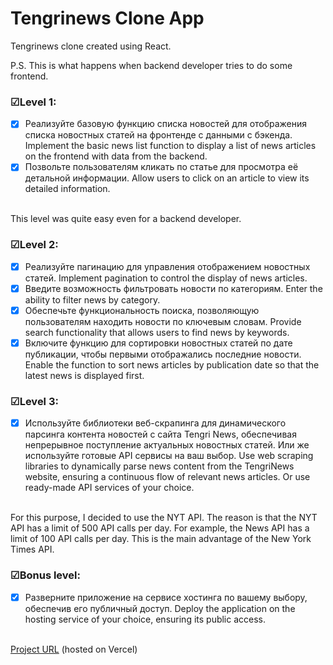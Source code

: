 
# Tengrinews Clone App

Tengrinews clone created using React.

P.S. This is what happens when backend developer tries to do some frontend.

### &#9745;Level 1:

- [x]  Реализуйте базовую функцию списка новостей для отображения списка новостных статей на фронтенде с данными с бэкенда.
Implement the basic news list function to display a list of news articles on the frontend with data from the backend.
- [x] Позвольте пользователям кликать по статье для просмотра её детальной информации.
Allow users to click on an article to view its detailed information.

\
This level was quite easy even for a backend developer.

### &#9745;Level 2: 

- [x]  Реализуйте пагинацию для управления отображением новостных статей.
Implement pagination to control the display of news articles.
- [x]  Введите возможность фильтровать новости по категориям.
Enter the ability to filter news by category.
- [x]  Обеспечьте функциональность поиска, позволяющую пользователям находить новости по ключевым словам.
Provide search functionality that allows users to find news by keywords.
- [x]  Включите функцию для сортировки новостных статей по дате публикации, чтобы первыми отображались последние новости.
Enable the function to sort news articles by publication date so that the latest news is displayed first.

### &#9745;Level 3:

- [x]  Используйте библиотеки веб-скрапинга для динамического парсинга контента новостей с сайта Tengri News, обеспечивая непрерывное поступление актуальных новостных статей. Или же используйте готовые API сервисы на ваш выбор.
Use web scraping libraries to dynamically parse news content from the TengriNews website, ensuring a continuous flow of relevant news articles. Or use ready-made API services of your choice.

\
For this purpose, I decided to use the NYT API. The reason is that the NYT API has a limit of 500 API calls per day. For example, the News API has a limit of 100 API calls per day. This is the main advantage of the New York Times API.

### &#9745;Bonus level:

- [x]  Разверните приложение на сервисе хостинга по вашему выбору, обеспечив его публичный доступ.
Deploy the application on the hosting service of your choice, ensuring its public access.

\
[Project URL](https://tengrinews-clone.vercel.app/) (hosted on Vercel)


